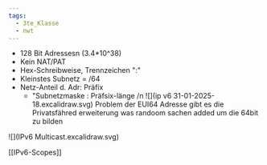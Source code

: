 ```yaml
---
tags:
  - 3te_Klasse
  - nwt
---
```

- 128 Bit Adressesn (3.4*10^38)
- Kein NAT/PAT
- Hex-Schreibweise, Trennzeichen ":"
- Kleinstes Subnetz = /64
- Netz-Anteil d. Adr: Präfix
	- "Subnetzmaske : Präfsix-länge /n
![](ip v6 31-01-2025-18.excalidraw.svg)
Problem der EUI64 Adresse gibt es die Privatsfähred erweiterung was randoom sachen added um die 64bit zu bilden

![](IPv6 Multicast.excalidraw.svg)


[[IPv6-Scopes]]